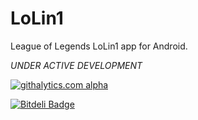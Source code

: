 LoLin1
======

League of Legends LoLin1 app for Android.

*UNDER ACTIVE DEVELOPMENT*


[![githalytics.com alpha](https://cruel-carlota.pagodabox.com/12e1dcb28e743d5c7e49e6645c60a175 "githalytics.com")](http://githalytics.com/Stoyicker/LoLin1)


[![Bitdeli Badge](https://d2weczhvl823v0.cloudfront.net/Stoyicker/lolin1/trend.png)](https://bitdeli.com/free "Bitdeli Badge")

